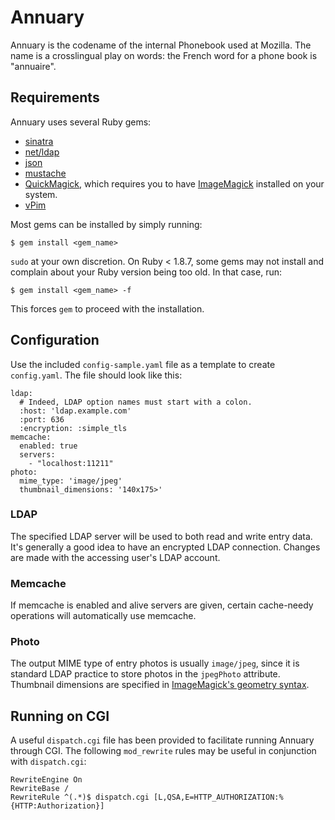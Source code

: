 Annuary
=======
Annuary is the codename of the internal Phonebook used at Mozilla. The name is
a crosslingual play on words: the French word for a phone book is "annuaire".

Requirements
------------
Annuary uses several Ruby gems:

* [sinatra](http://www.sinatrarb.com/)
* [net/ldap](http://github.com/RoryO/ruby-net-ldap)
* [json](http://flori.github.com/json/)
* [mustache](http://github.com/defunkt/mustache)
* [QuickMagick](http://quickmagick.rubyforge.org/quick_magick/), which requires
  you to have [ImageMagick](http://www.imagemagick.org/) installed on your 
  system.
* [vPim](http://vpim.rubyforge.org/)

Most gems can be installed by simply running:

    $ gem install <gem_name>

`sudo` at your own discretion. On Ruby < 1.8.7, some gems may not install and 
complain about your Ruby version being too old. In that case, run: 

    $ gem install <gem_name> -f

This forces `gem` to proceed with the installation.

Configuration
-------------
Use the included `config-sample.yaml` file as a template to create 
`config.yaml`. The file should look like this:

    ldap:
      # Indeed, LDAP option names must start with a colon.
      :host: 'ldap.example.com'
      :port: 636
      :encryption: :simple_tls
    memcache:
      enabled: true
      servers:
        - "localhost:11211"
    photo:
      mime_type: 'image/jpeg'
      thumbnail_dimensions: '140x175>'

### LDAP ###
The specified LDAP server will be used to both read and write entry data. It's
generally a good idea to have an encrypted LDAP connection. Changes are made
with the accessing user's LDAP account.

### Memcache ###
If memcache is enabled and alive servers are given, certain cache-needy
operations will automatically use memcache.

### Photo ###
The output MIME type of entry photos is usually `image/jpeg`, since it is
standard LDAP practice to store photos in the `jpegPhoto` attribute. Thumbnail 
dimensions are specified in [ImageMagick's geometry
syntax](http://www.imagemagick.org/script/command-line-processing.php#geometry).

Running on CGI
--------------
A useful `dispatch.cgi` file has been provided to facilitate running Annuary
through CGI. The following `mod_rewrite` rules may be useful in conjunction
with `dispatch.cgi`:

    RewriteEngine On
    RewriteBase /
    RewriteRule ^(.*)$ dispatch.cgi [L,QSA,E=HTTP_AUTHORIZATION:%{HTTP:Authorization}]

